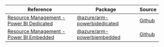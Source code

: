| Reference | Package | Source |
|---|---|---|
|[Resource Management - Power BI Dedicated](arm-powerbidedicated-readme)|[@azure/arm-powerbidedicated](https://www.npmjs.com/package/@azure/arm-powerbidedicated)|[Github](https://github.com/Azure/azure-sdk-for-js/blob/main/sdk/powerbidedicated/arm-powerbidedicated)|
|[Resource Management - Power BI Embedded](arm-powerbiembedded-readme)|[@azure/arm-powerbiembedded](https://www.npmjs.com/package/@azure/arm-powerbiembedded)|[Github](https://github.com/Azure/azure-sdk-for-js/blob/main/sdk/powerbiembedded/arm-powerbiembedded)|
